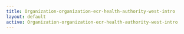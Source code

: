 ```yaml
---
title: Organization-organization-ecr-health-authority-west-intro
layout: default
active: Organization-organization-ecr-health-authority-west-intro
---
```


